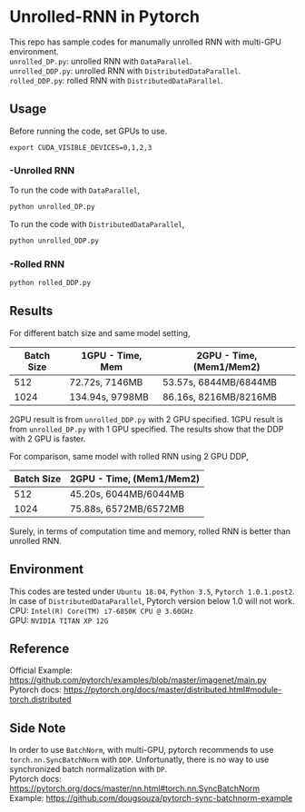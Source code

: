 # Unrolled-RNN in Pytorch
This repo has sample codes for manumally unrolled RNN with multi-GPU environment.   
`unrolled_DP.py`: unrolled RNN with `DataParallel`.  
`unrolled_DDP.py`: unrolled RNN with `DistributedDataParallel`.   
`rolled_DDP.py`: rolled RNN with `DistributedDataParallel`.  

## Usage
Before running the code, set GPUs to use. 
```
export CUDA_VISIBLE_DEVICES=0,1,2,3
```
### -Unrolled RNN
To run the code with `DataParallel`, 
```python
python unrolled_DP.py
```

To run the code with `DistributedDataParallel`, 
```python
python unrolled_DDP.py
```

### -Rolled RNN
```python
python rolled_DDP.py
```

## Results
For different batch size and same model setting, 

|Batch Size|1GPU - Time, Mem|2GPU - Time, (Mem1/Mem2)
|----------|----------------|------------------------|
|512       |72.72s, 7146MB  |53.57s, 6844MB/6844MB   |
|1024      |134.94s, 9798MB |86.16s, 8216MB/8216MB   |

2GPU result is from `unrolled_DDP.py` with 2 GPU specified. 
1GPU result is from `unrolled_DP.py` with 1 GPU specified.
The results show that the DDP with 2 GPU is faster.   

For comparison, same model with rolled RNN using 2 GPU DDP, 

|Batch Size|2GPU - Time, (Mem1/Mem2)
|----------|------------------------|
|512       |45.20s, 6044MB/6044MB   |
|1024      |75.88s, 6572MB/6572MB   |

Surely, in terms of computation time and memory, rolled RNN is better than unrolled RNN. 


## Environment
This codes are tested under `Ubuntu 18.04`, `Python 3.5`, `Pytorch 1.0.1.post2`. In case of `DistributedDataParallel`, Pytorch version below 1.0 will not work.   
CPU: `Intel(R) Core(TM) i7-6850K CPU @ 3.60GHz`  
GPU: `NVIDIA TITAN XP 12G`  

## Reference
Official Example: https://github.com/pytorch/examples/blob/master/imagenet/main.py  
Pytorch docs: https://pytorch.org/docs/master/distributed.html#module-torch.distributed

## Side Note
In order to use `BatchNorm`, with multi-GPU, pytorch recommends to use `torch.nn.SyncBatchNorm` with `DDP`. Unfortunatly, there is no way to use synchronized batch normalization with `DP`.   
Pytorch docs: https://pytorch.org/docs/master/nn.html#torch.nn.SyncBatchNorm   
Example: https://github.com/dougsouza/pytorch-sync-batchnorm-example   
